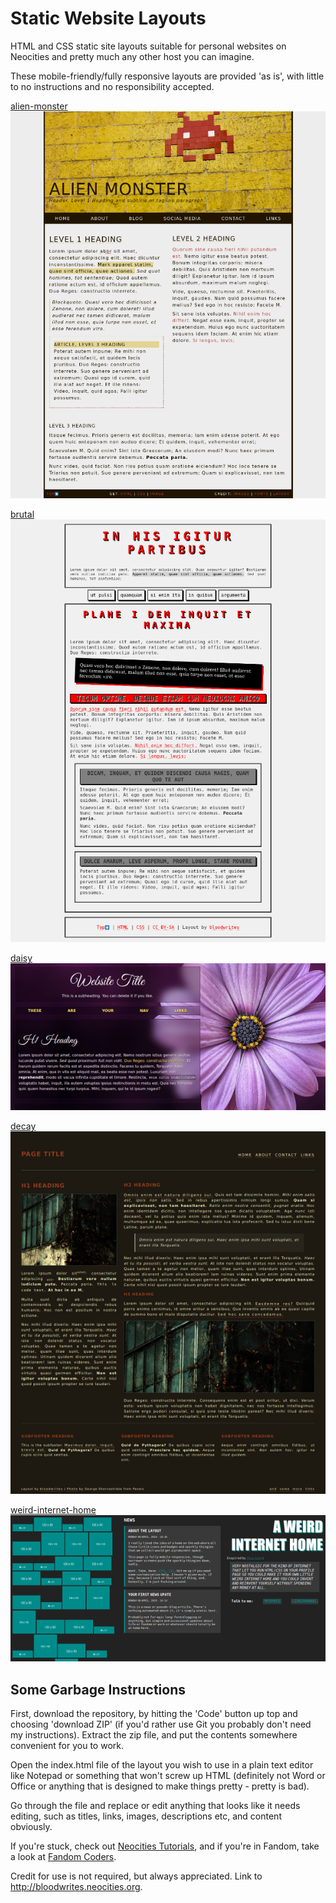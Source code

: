 # Static Website Layouts

HTML and CSS static site layouts suitable for personal websites on Neocities and pretty much any other host you can imagine.

These mobile-friendly/fully responsive layouts are provided 'as is', with little to no instructions and no responsibility accepted. 

[alien-monster](alien-monster/)  
![alien-monster](alien-monster/screenshot.png)

[brutal](brutal/)  
![brutal](brutal/screenshot.png)

[daisy](daisy/)  
![daisy](daisy/screenshot.png)

[decay](decay/)  
![decay](decay/screenshot.png)

[weird-internet-home](weird-internet-home/)  
![weird-internet-home](weird-internet-home/screenshot.png)

## Some Garbage Instructions

First, download the repository, by hitting the 'Code' button up top and choosing 'download ZIP' (if you'd rather use Git you probably don't need my instructions). Extract the zip file, and put the contents somewhere convenient for you to work. 

Open the index.html file of the layout you wish to use in a plain text editor like Notepad or something that won't screw up HTML (definitely not Word or Office or anything that is designed to make things pretty - pretty is bad).

Go through the file and replace or edit anything that looks like it needs editing, such as titles, links, images, descriptions etc, and content obviously.

If you're stuck, check out [Neocities Tutorials](https://neocities.org/tutorials), and if you're in Fandom, take a look at [Fandom Coders](https://www.fancoders.com/).

Credit for use is not required, but always appreciated. Link to http://bloodwrites.neocities.org.

